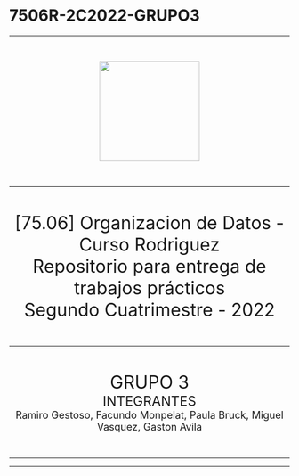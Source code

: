 # 7506R-2C2022-GRUPO3 

---

<br>
<p align="center">
  <!---<img src="https://www.estudiaradistancia.com.ar/logos/original/logo-universidad-de-buenos-aires.webp" height=80 />--->
  <img src="https://confedi.org.ar/wp-content/uploads/2020/09/fiuba_logo.jpg" height="180"/>
</p>
<br>

---

<br>
<p align="center">
<font size="+3">
[75.06] Organizacion de Datos - Curso Rodriguez
<br>
Repositorio para entrega de trabajos prácticos
<br>
Segundo Cuatrimestre - 2022
</font>
</p>
<br>

---

<br>
<p align="center">
<font size="+3">
GRUPO 3
</font>
<br>
<font size="+2">
INTEGRANTES
</font>
<br>
<font size="+1">
Ramiro Gestoso,
Facundo Monpelat,
Paula Bruck,
Miguel Vasquez,
Gaston Avila
</font>

</p>

<br>

---

---
